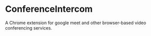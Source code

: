 # ConferenceIntercom
A Chrome extension for google meet and other browser-based video conferencing services.

